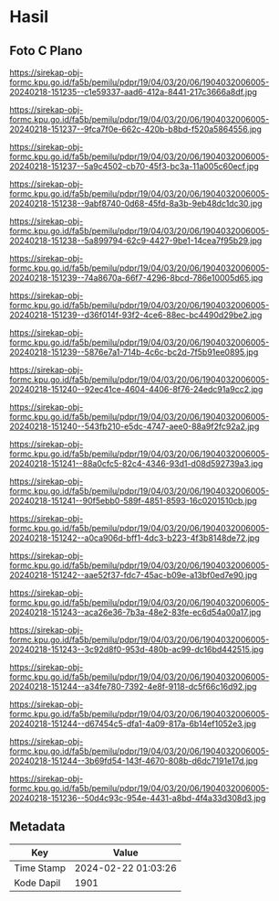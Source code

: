 # Hasil

## Foto C Plano

https://sirekap-obj-formc.kpu.go.id/fa5b/pemilu/pdpr/19/04/03/20/06/1904032006005-20240218-151235--c1e59337-aad6-412a-8441-217c3666a8df.jpg

https://sirekap-obj-formc.kpu.go.id/fa5b/pemilu/pdpr/19/04/03/20/06/1904032006005-20240218-151237--9fca7f0e-662c-420b-b8bd-f520a5864556.jpg

https://sirekap-obj-formc.kpu.go.id/fa5b/pemilu/pdpr/19/04/03/20/06/1904032006005-20240218-151237--5a9c4502-cb70-45f3-bc3a-11a005c60ecf.jpg

https://sirekap-obj-formc.kpu.go.id/fa5b/pemilu/pdpr/19/04/03/20/06/1904032006005-20240218-151238--9abf8740-0d68-45fd-8a3b-9eb48dc1dc30.jpg

https://sirekap-obj-formc.kpu.go.id/fa5b/pemilu/pdpr/19/04/03/20/06/1904032006005-20240218-151238--5a899794-62c9-4427-9be1-14cea7f95b29.jpg

https://sirekap-obj-formc.kpu.go.id/fa5b/pemilu/pdpr/19/04/03/20/06/1904032006005-20240218-151239--74a8670a-66f7-4296-8bcd-786e10005d65.jpg

https://sirekap-obj-formc.kpu.go.id/fa5b/pemilu/pdpr/19/04/03/20/06/1904032006005-20240218-151239--d36f014f-93f2-4ce6-88ec-bc4490d29be2.jpg

https://sirekap-obj-formc.kpu.go.id/fa5b/pemilu/pdpr/19/04/03/20/06/1904032006005-20240218-151239--5876e7a1-714b-4c6c-bc2d-7f5b91ee0895.jpg

https://sirekap-obj-formc.kpu.go.id/fa5b/pemilu/pdpr/19/04/03/20/06/1904032006005-20240218-151240--92ec41ce-4604-4406-8f76-24edc91a9cc2.jpg

https://sirekap-obj-formc.kpu.go.id/fa5b/pemilu/pdpr/19/04/03/20/06/1904032006005-20240218-151240--543fb210-e5dc-4747-aee0-88a9f2fc92a2.jpg

https://sirekap-obj-formc.kpu.go.id/fa5b/pemilu/pdpr/19/04/03/20/06/1904032006005-20240218-151241--88a0cfc5-82c4-4346-93d1-d08d592739a3.jpg

https://sirekap-obj-formc.kpu.go.id/fa5b/pemilu/pdpr/19/04/03/20/06/1904032006005-20240218-151241--90f5ebb0-589f-4851-8593-16c0201510cb.jpg

https://sirekap-obj-formc.kpu.go.id/fa5b/pemilu/pdpr/19/04/03/20/06/1904032006005-20240218-151242--a0ca906d-bff1-4dc3-b223-4f3b8148de72.jpg

https://sirekap-obj-formc.kpu.go.id/fa5b/pemilu/pdpr/19/04/03/20/06/1904032006005-20240218-151242--aae52f37-fdc7-45ac-b09e-a13bf0ed7e90.jpg

https://sirekap-obj-formc.kpu.go.id/fa5b/pemilu/pdpr/19/04/03/20/06/1904032006005-20240218-151243--aca26e36-7b3a-48e2-83fe-ec6d54a00a17.jpg

https://sirekap-obj-formc.kpu.go.id/fa5b/pemilu/pdpr/19/04/03/20/06/1904032006005-20240218-151243--3c92d8f0-953d-480b-ac99-dc16bd442515.jpg

https://sirekap-obj-formc.kpu.go.id/fa5b/pemilu/pdpr/19/04/03/20/06/1904032006005-20240218-151244--a34fe780-7392-4e8f-9118-dc5f66c16d92.jpg

https://sirekap-obj-formc.kpu.go.id/fa5b/pemilu/pdpr/19/04/03/20/06/1904032006005-20240218-151244--d67454c5-dfa1-4a09-817a-6b14ef1052e3.jpg

https://sirekap-obj-formc.kpu.go.id/fa5b/pemilu/pdpr/19/04/03/20/06/1904032006005-20240218-151244--3b69fd54-143f-4670-808b-d6dc7191e17d.jpg

https://sirekap-obj-formc.kpu.go.id/fa5b/pemilu/pdpr/19/04/03/20/06/1904032006005-20240218-151236--50d4c93c-954e-4431-a8bd-4f4a33d308d3.jpg


## Metadata

| Key        | Value               |
| ---------- | ------------------- |
| Time Stamp | 2024-02-22 01:03:26 |
| Kode Dapil | 1901                |




